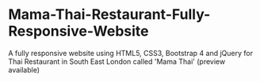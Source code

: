 # Mama-Thai-Restaurant-Fully-Responsive-Website
A fully responsive website using HTML5, CSS3, Bootstrap 4 and jQuery for Thai Restaurant in South East London called 'Mama Thai' (preview available)
